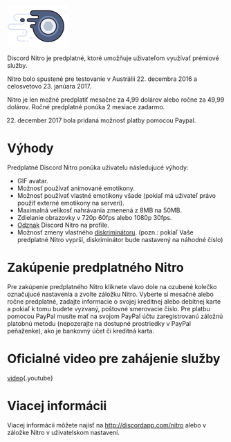 <!-- TITLE: [SK] Nitro -->
<!-- SUBTITLE: Podporte vývoj Discordu -->

![Odznak Nitro](/uploads/nitro/nitrobadge.png "Odznak Nitro")

Discord Nitro je predplatné, ktoré umožňuje uživateľom využívať prémiové služby.

Nitro bolo spustené pre testovanie v Austrálii 22. decembra 2016 a celosvetovo 23. janúara 2017.

Nitro je len možné predplatiť mesačne za 4,99 dolárov alebo ročne za 49,99 dolárov. Ročné predplatné ponúka 2 mesiace zadarmo.

22. december 2017 bola pridaná možnosť platby pomocou Paypal.

# Výhody
Predplatné Discord Nitro ponúka uživatelu následujucé výhody:

* GIF avatar.
* Možnosť používať animované emotikony.
* Možnosť používať vlastné emotikony všade (pokiaľ má uživateľ právo použiť externé emotikony na serveri).
* Maximalná velikosť nahrávania zmenená z 8MB na 50MB.
* Zdielanie obrazovky v 720p 60fps alebo 1080p 30fps.
* [Odznak](/badges) Discord Nitro na profile.
* Možnosť zmeny vlastného [diskriminátoru](/discriminator). (pozn.: pokiaľ Vaše predplatné Nitro vyprší, diskriminátor bude nastavený na náhodné číslo)

# Zakúpenie predplatného Nitro
Pre zakúpenie predplatného Nitro kliknete vlavo dole na ozubené kolečko označujucé nastavenia a zvolte záložku Nitro. Vyberte si mesačné alebo ročne predplatné, zadajte informacie o svojej kreditnej alebo debitnej karte a pokiaľ k tomu budete vyzvaný, poštovné smerovacie číslo. Pre platbu pomocou PayPal musíte mať na svojom PayPal účtu zaregistrovanú záložnú platobnú metodu (nepozerajte na dostupné prostriedky v PayPal peňaženke), ako je bankovný účet či kreditná karta.

# Oficialné video pre zahájenie služby
[video](https://www.youtube.com/watch?v=psIIWROIvtM){.youtube}

# Viacej informácii
Viacej informácii môžete najísť na http://discordapp.com/nitro alebo v záložke Nitro v uživatelskom nastavení.